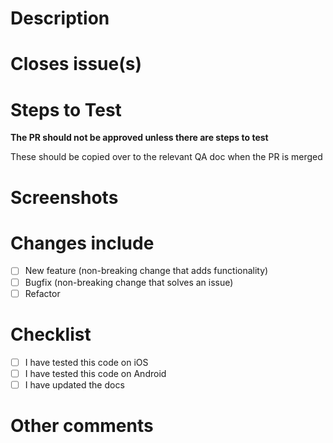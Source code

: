 # Description


# Closes issue(s)


# Steps to Test
**The PR should not be approved unless there are steps to test**

These should be copied over to the relevant QA doc when the PR is merged


# Screenshots


# Changes include
- [ ] New feature (non-breaking change that adds functionality)
- [ ] Bugfix (non-breaking change that solves an issue)
- [ ] Refactor

# Checklist
- [ ] I have tested this code on iOS
- [ ] I have tested this code on Android
- [ ] I have updated the docs

# Other comments

